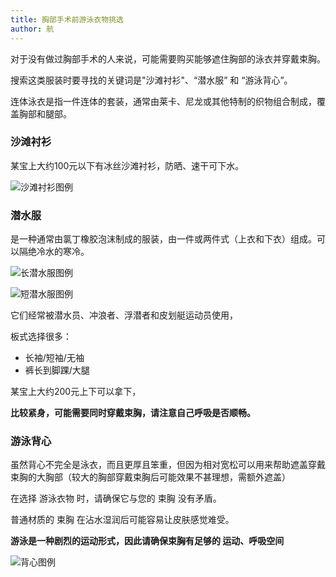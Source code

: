 ```yaml
---
title: 胸部手术前游泳衣物挑选
author: 航
---
```


对于没有做过胸部手术的人来说，可能需要购买能够遮住胸部的泳衣并穿戴束胸。

搜索这类服装时要寻找的关键词是"沙滩衬衫"、“潜水服” 和 “游泳背心”。

连体泳衣是指一件连体的套装，通常由莱卡、尼龙或其他特制的织物组合制成，覆盖胸部和腿部。

### 沙滩衬衫

某宝上大约100元以下有冰丝沙滩衬衫，防晒、速干可下水。

![沙滩衬衫图例](pic/shirt.jpg)

### 潜水服

是一种通常由氯丁橡胶泡沫制成的服装，由一件或两件式（上衣和下衣）组成。可以隔绝冷水的寒冷。

![长潜水服图例](pic/diversuit-1.jpg)

![短潜水服图例](pic/diversuit-2.jpg)

它们经常被潜水员、冲浪者、浮潜者和皮划艇运动员使用，

板式选择很多：

- 长袖/短袖/无袖
- 裤长到脚踝/大腿

某宝上大约200元上下可以拿下，

**比较紧身，可能需要同时穿戴束胸，请注意自己呼吸是否顺畅。**

### 游泳背心

虽然背心不完全是泳衣，而且更厚且笨重，但因为相对宽松可以用来帮助遮盖穿戴束胸的大胸部（较大的胸部穿戴束胸后可能效果不甚理想，需额外遮盖）

在选择 游泳衣物 时，请确保它与您的 束胸 没有矛盾。

普通材质的 束胸 在沾水湿润后可能容易让皮肤感觉难受。

**游泳是一种剧烈的运动形式，因此请确保束胸有足够的 运动、呼吸空间**

![背心图例](pic/tanktop.png)
